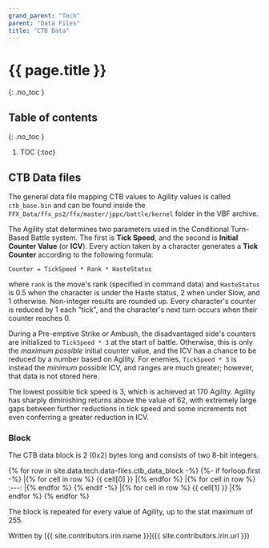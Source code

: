 ```yaml
---
grand_parent: "Tech"
parent: "Data Files"
title: "CTB Data"
---
```

# {{ page.title }}
{: .no_toc }

## Table of contents
{: .no_toc }

1. TOC
{:toc}

## CTB Data files
The general data file mapping CTB values to Agility values is called `ctb_base.bin` and can be found inside the `FFX_Data/ffx_ps2/ffx/master/jppc/battle/kernel` folder in the VBF archive.

The Agility stat determines two parameters used in the Conditional Turn-Based Battle system. The first is **Tick Speed**, and the second is **Initial Counter Value** (or **ICV**). Every action taken by a character generates a **Tick Counter** according to the following formula:

```Counter = TickSpeed * Rank * HasteStatus```

where `rank` is the move's rank (specified in command data) and `HasteStatus` is 0.5 when the character is under the Haste status, 2 when under Slow, and 1 otherwise. Non-integer results are rounded up. Every character's counter is reduced by 1 each "tick", and the character's next turn occurs when their counter reaches 0.

During a Pre-emptive Strike or Ambush, the disadvantaged side's counters are initialized to `TickSpeed * 3` at the start of battle. Otherwise, this is only the *maximum possible* initial counter value, and the ICV has a chance to be reduced by a number based on Agility. For enemies, `TickSpeed * 3` is instead the *minimum* possible ICV, and ranges are much greater; however, that data is not stored here.

The lowest possible tick speed is 3, which is achieved at 170 Agility. Agility has sharply diminishing returns above the value of 62, with extremely large gaps between further reductions in tick speed and some increments not even conferring a greater reduction in ICV.

### Block
The CTB data block is 2 (0x2) bytes long and consists of two 8-bit integers.

{% for row in site.data.tech.data-files.ctb_data_block -%}
{%- if forloop.first -%}
|{% for cell in row %} {{ cell[0] }} |{% endfor %}
|{% for cell in row %} :---: |{% endfor %}
{% endif -%}
|{% for cell in row %} {{ cell[1] }} |{% endfor %}
{% endfor %}

The block is repeated for every value of Agility, up to the stat maximum of 255.

Written by [{{ site.contributors.irin.name }}]({{ site.contributors.irin.url }})
